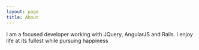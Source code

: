 ```yaml
---
layout: page
title: About
---
```

I am a focused developer working with JQuery, AngularJS and Rails.
I enjoy life at its fullest while pursuing happiness
